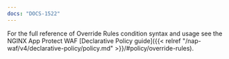 ```yaml
---
docs: "DOCS-1522"
---
```


For the full reference of Override Rules condition syntax and usage see the NGINX App Protect WAF [Declarative Policy guide]({{< relref "/nap-waf/v4/declarative-policy/policy.md" >}}/#policy/override-rules).